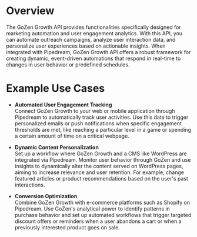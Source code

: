 # Overview

The GoZen Growth API provides functionalities specifically designed for marketing automation and user engagement analytics. With this API, you can automate outreach campaigns, analyze user interaction data, and personalize user experiences based on actionable insights. When integrated with Pipedream, GoZen Growth API offers a robust framework for creating dynamic, event-driven automations that respond in real-time to changes in user behavior or predefined schedules.

# Example Use Cases

- **Automated User Engagement Tracking**  
  Connect GoZen Growth to your web or mobile application through Pipedream to automatically track user activities. Use this data to trigger personalized emails or push notifications when specific engagement thresholds are met, like reaching a particular level in a game or spending a certain amount of time on a critical webpage.

- **Dynamic Content Personalization**  
  Set up a workflow where GoZen Growth and a CMS like WordPress are integrated via Pipedream. Monitor user behavior through GoZen and use insights to dynamically alter the content served on WordPress pages, aiming to increase relevance and user retention. For example, change featured articles or product recommendations based on the user's past interactions.

- **Conversion Optimization**  
  Combine GoZen Growth with e-commerce platforms such as Shopify on Pipedream. Use GoZen's analytical power to identify patterns in purchase behavior and set up automated workflows that trigger targeted discount offers or reminders when a user abandons a cart or when a previously interested product goes on sale.
